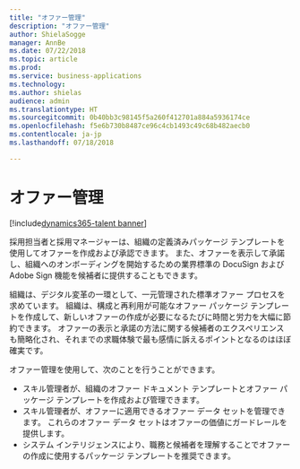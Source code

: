 ```yaml
---
title: "オファー管理"
description: "オファー管理"
author: ShielaSogge
manager: AnnBe
ms.date: 07/22/2018
ms.topic: article
ms.prod: 
ms.service: business-applications
ms.technology: 
ms.author: shielas
audience: admin
ms.translationtype: HT
ms.sourcegitcommit: 0b40bb3c98145f5a260f412701a884a5936174ce
ms.openlocfilehash: f5e6b730b8487ce96c4cb1493c49c68b482aecb0
ms.contentlocale: ja-jp
ms.lasthandoff: 07/18/2018

---
```


# <a name="offer-management"></a>オファー管理

[!include[dynamics365-talent banner](../../includes/dynamics365-talent.md)]

採用担当者と採用マネージャーは、組織の定義済みパッケージ テンプレートを使用してオファーを作成および承認できます。 また、オファーを表示して承諾し、組織へのオンボーディングを開始するための業界標準の DocuSign および Adobe Sign 機能を候補者に提供することもできます。

組織は、デジタル変革の一環として、一元管理された標準オファー プロセスを求めています。 組織は、構成と再利用が可能なオファー パッケージ テンプレートを作成して、新しいオファーの作成が必要になるたびに時間と労力を大幅に節約できます。 オファーの表示と承諾の方法に関する候補者のエクスペリエンスも簡略化され、それまでの求職体験で最も感情に訴えるポイントとなるのはほぼ確実です。

オファー管理を使用して、次のことを行うことができます。

-   スキル管理者が、組織のオファー ドキュメント テンプレートとオファー パッケージ テンプレートを作成および管理できます。
-   スキル管理者が、オファーに適用できるオファー データ セットを管理できます。 これらのオファー データ セットはオファーの価値にガードレールを提供します。
-   システム インテリジェンスにより、職務と候補者を理解することでオファーの作成に使用するパッケージ テンプレートを推奨できます。

<!--
## Who uses this feature
These features are intended for Admins who can set up offer capabilities for
their organization, recruiters who are creating offers, offer approvers as well
as candidates viewing and accepting offers.
## License required
To use offer management capabilities, an Attract license is required.
## Availability
Cloud
## Regional availability
Global
-->

